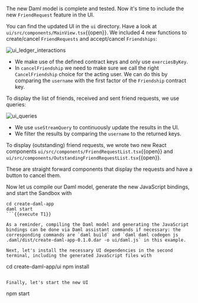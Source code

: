 The new Daml model is complete and tested. Now it's time to include the new `FriendRequest` feature
in the UI.

You can find the updated UI in the `ui` directory. Have a look at
`ui/src/components/MainView.tsx`{{open}}. We included 4 new functions to create/cancel
`FriendRequests` and accept/cancel `Friendships`:

![ui_ledger_interactions](assets/ui_ledger_interactions.png)

- We make use of the defined contract keys and only use `exerciesByKey`.
- In `cancelFriendship` we need to make sure we call the right `CancelFriendship` choice for the
  acting user. We can do this by comparing the `username` with the first factor of the `Friendship`
  contract key.

To display the list of friends, received and sent friend requests, we use queries:

![ui_queries](assets/ui_queries.png)

- We use `useStreamQuery` to continuously update the results in the UI.
- We filter the results by comparing the `username` to the returned keys.

To display (outstanding) friend requests, we wrote two new React components
`ui/src/components/FriendRequestList.tsx`{{open}} and
`ui/src/components/OutstandingFriendRequestList.tsx`{{open}}.

These are straight forward components that display the requests and have a button to cancel them.

Now let us compile our Daml model, generate the new JavaScript bindings, and start the Sandbox with

```
cd create-daml-app
daml start
```{{execute T1}}

As a reminder, compiling the Daml model and generating the JavaScript bindings can be done via Daml assistant commands if necessary: the corresponding commands are `daml build` and `daml daml codegen js .daml/dist/create-daml-app-0.1.0.dar -o ui/daml.js` in this example.

Next, let's install the necessary UI dependencies in the second terminal, including the generated JavaScript files with

```
cd create-daml-app/ui
npm install
```{{execute T2}}

Finally, let's start the new UI

```
npm start
```{{execute T2}}
